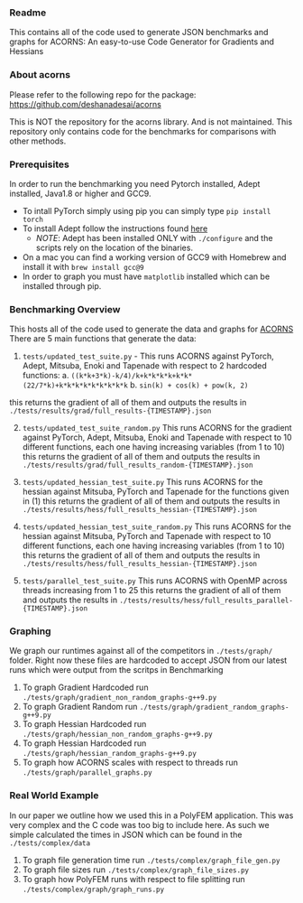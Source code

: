### Readme

This contains all of the code used to generate JSON benchmarks and graphs for ACORNS: An easy-to-use Code Generator for Gradients and Hessians

### About acorns

Please refer to the following repo for the package: https://github.com/deshanadesai/acorns

This is NOT the repository for the acorns library. And is not maintained. This repository only contains code for the benchmarks for comparisons with other methods.

### Prerequisites

In order to run the benchmarking you need Pytorch installed, Adept installed, Java1.8 or higher and GCC9.
- To intall PyTorch simply using pip you can simply type `pip install torch`
- To install Adept follow the instructions found [here](http://www.met.reading.ac.uk/clouds/adept/documentation.html)
  -   *NOTE*: Adept has been installed ONLY with `./configure` and the scripts rely on the location of the binaries.
- On a mac you can find a working version of GCC9 with Homebrew and install it with `brew install gcc@9`
- In order to graph you must have `matplotlib` installed which can be installed through pip.

### Benchmarking Overview

This hosts all of the code used to generate the data and graphs for [ACORNS](https://arxiv.org/abs/2007.05094)
There are 5 main functions that generate the data:
1. `tests/updated_test_suite.py` - This runs ACORNS against PyTorch, Adept, Mitsuba, Enoki and Tapenade with respect to 2 hardcoded functions:
  a. `((k*k+3*k)-k/4)/k+k*k*k*k+k*k*(22/7*k)+k*k*k*k*k*k*k*k*k`
  b. `sin(k) + cos(k) + pow(k, 2)`

this returns the gradient of all of them and outputs the results in `./tests/results/grad/full_results-{TIMESTAMP}.json`

2. `tests/updated_test_suite_random.py` This runs ACORNS for the gradient against PyTorch, Adept, Mitsuba, Enoki and Tapenade with respect to 10 different functions, each one having increasing variables (from 1 to 10)
this returns the gradient of all of them and outputs the results in `./tests/results/grad/full_results_random-{TIMESTAMP}.json`

3. `tests/updated_hessian_test_suite.py` This runs ACORNS for the hessian against Mitsuba, PyTorch and Tapenade for the functions given in (1)
this returns the gradient of all of them and outputs the results in `./tests/results/hess/full_results_hessian-{TIMESTAMP}.json`

4. `tests/updated_hessian_test_suite_random.py` This runs ACORNS for the hessian against Mitsuba, PyTorch and Tapenade with respect to 10 different functions, each one having increasing variables (from 1 to 10)
this returns the gradient of all of them and outputs the results in `./tests/results/hess/full_results_hessian-{TIMESTAMP}.json`
5. `tests/parallel_test_suite.py` This runs ACORNS with OpenMP across threads increasing from 1 to 25
this returns the gradient of all of them and outputs the results in `./tests/results/hess/full_results_parallel-{TIMESTAMP}.json`

### Graphing

We graph our runtimes against all of the competitors in `./tests/graph/` folder. Right now these files are hardcoded to accept JSON from our latest runs which were output from the scritps in Benchmarking 
1. To graph Gradient Hardcoded run `./tests/graph/gradient_non_random_graphs-g++9.py`
2. To graph Gradient Random run `./tests/graph/gradient_random_graphs-g++9.py`
3. To graph Hessian Hardcoded run `./tests/graph/hessian_non_random_graphs-g++9.py`
4. To graph Hessian Hardcoded run `./tests/graph/hessian_random_graphs-g++9.py`
5. To graph how ACORNS scales with respect to threads run `./tests/graph/parallel_graphs.py`

### Real World Example

In our paper we outline how we used this in a PolyFEM application. This was very complex and the C code was too big to include here. As such we simple calculated the times in JSON which can be found in the `./tests/complex/data`

1. To graph file generation time run `./tests/complex/graph_file_gen.py`
2. To graph file sizes run `./tests/complex/graph_file_sizes.py`
3. To graph how PolyFEM runs with respect to file splitting run `./tests/complex/graph/graph_runs.py`
  



